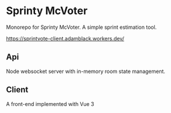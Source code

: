 # Sprinty McVoter

Monorepo for Sprinty McVoter. A simple sprint estimation tool.

https://sprintvote-client.adamblack.workers.dev/

## Api

Node websocket server with in-memory room state management.

## Client

A front-end implemented with Vue 3
